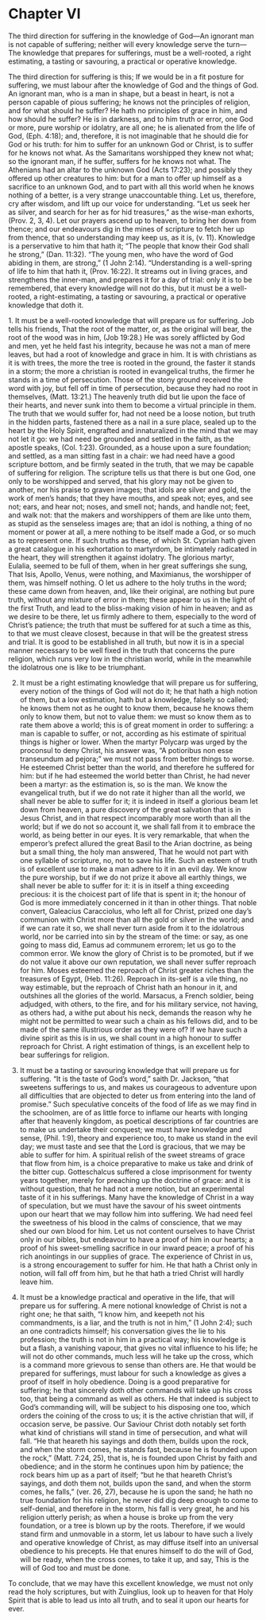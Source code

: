 # Chapter VI

The third direction for suffering in the knowledge of God—An ignorant man is not capable of suffering; neither will every knowledge serve the turn—The knowledge that prepares for sufferings, must be a well-rooted, a right estimating, a tasting or savouring, a practical or operative knowledge.

The third direction for suffering is this; If we would be in a fit posture for suffering, we must labour after the knowledge of God and the things of God. An ignorant man, who is a man in shape, but a beast in heart, is not a person capable of pious suffering; he knows not the principles of religion, and for what should he suffer? He hath no principles of grace in him, and how should he suffer? He is in darkness, and to him truth or error, one God or more, pure worship or idolatry, are all one; he is alienated from the life of God, (Eph. 4:18); and, therefore, it is not imaginable that he should die for God or his truth: for him to suffer for an unknown God or Christ, is to suffer for he knows not what. As the Samaritans worshipped they knew not what; so the ignorant man, if he suffer, suffers for he knows not what. The Athenians had an altar to the unknown God (Acts 17:23); and possibly they offered up other creatures to him: but for a man to offer up himself as a sacrifice to an unknown God, and to part with all this world when he knows nothing of a better, is a very strange unaccountable thing. Let us, therefore, cry after wisdom, and lift up our voice for understanding. “Let us seek her as silver, and search for her as for hid treasures,” as the wise-man exhorts, (Prov. 2, 3, 4). Let our prayers ascend up to heaven, to bring her down from thence; and our endeavours dig in the mines of scripture to fetch her up from thence, that so understanding may keep us, as it is, (v. 11). Knowledge is a perservative to him that hath it; “The people that know their God shall he strong,” (Dan. 11:32). “The young men, who have the word of God abiding in them, are strong,” (1 John 2:14). “Understanding is a well-spring of life to him that hath it, (Prov. 16:22). It streams out in living graces, and strengthens the inner-man, and prepares it for a day of trial: only it is to be remembered, that every knowledge will not do this, but it must be a well-rooted, a right-estimating, a tasting or savouring, a practical or operative knowledge that doth it.

1\. It must be a well-rooted knowledge that will prepare us for suffering.  Job tells his friends, That the root of the matter, or, as the original will bear, the root of the wood was in him, (Job 19:28.) He was sorely afflicted by God and men, yet he held fast his integrity, because he was not a man of mere leaves, but had a root of knowledge and grace in him. It is with christians as it is with trees, the more the tree is rooted in the ground, the faster it stands in a storm; the more a christian is rooted in evangelical truths, the firmer he stands in a time of persecution. Those of the stony ground received the word with joy, but fell off in time of persecution, because they had no root in themselves, (Matt. 13:21.) The heavenly truth did but lie upon the face of their hearts, and never sunk into them to become a virtual principle in them. The truth that we would suffer for, had not need be a loose notion, but truth in the hidden parts, fastened there as a nail in a sure place, sealed up to the heart by the Holy Spirit, engrafted and innaturalized in the mind that we may not let it go: we had need be grounded and settled in the faith, as the apostle speaks, (Col. 1:23). Grounded, as a house upon a sure foundation; and settled, as a man sitting fast in a chair: we had need have a good scripture bottom, and be firmly seated in the truth, that we may be capable of suffering for religion. The scripture tells us that there is but one God, one only to be worshipped and served, that his glory may not be given to another, nor his praise to graven images; that idols are silver and gold, the work of men’s hands; that they have mouths, and speak not; eyes, and see not; ears, and hear not; noses, and smell not; hands, and handle not; feet, and walk not: that the makers and worshippers of them are like unto them, as stupid as the senseless images are; that an idol is nothing, a thing of no moment or power at all, a mere nothing to be itself made a God, or so much as to represent one. If such truths as these, of which St. Cyprian hath given a great catalogue in his exhortation to martyrdom, be intimately radicated in the heart, they will strengthen it against idolatry.  The glorious martyr, Eulalia, seemed to be full of them, when in her great sufferings she sung, That Isis, Apollo, Venus, were nothing, and Maximianus, the worshipper of them, was himself nothing. O let us adhere to the holy truths in the word; these came down from heaven, and, like their original, are nothing but pure truth, without any mixture of error in them; these appear to us in the light of the first Truth, and lead to the bliss-making vision of him in heaven; and as we desire to be there, let us firmly adhere to them, especially to the word of Christ’s patience; the truth that must be suffered for at such a time as this, to that we must cleave closest, because in that will be the greatest stress and trial. It is good to be established in all truth, but now it is in a special manner necessary to be well fixed in the truth that concerns the pure religion, which runs very low in the christian world, while in the meanwhile the idolatrous one is like to be triumphant.

2. It must be a right estimating knowledge that will prepare us for suffering, every notion of the things of God will not do it; he that hath a high notion of them, but a low estimation, hath but a knowledge, falsely so called; he knows them not as he ought to know them, because he knows them only to know them, but not to value them: we must so know them as to rate them above a world; this is of great moment in order to suffering: a man is capable to suffer, or not, according as his estimate of spiritual things is higher or lower. When the martyr Polycarp was urged by the proconsul to deny Christ,  his answer was, “A potioribus non esse transeundum ad pejora;” we must not pass from better things to worse. He esteemed Christ better than the world, and therefore he suffered for him: but if he had esteemed the world better than Christ, he had never been a martyr: as the estimation is, so is the man. We know the evangelical truth, but if we do not rate it higher than all the world, we shall never be able to suffer for it; it is indeed in itself a glorious beam let down from heaven, a pure discovery of the great salvation that is in Jesus Christ, and in that respect incomparably more worth than all the world; but if we do not so account it, we shall fall from it to embrace the world, as being better in our eyes. It is very remarkable, that when the emperor’s prefect allured the great Basil to the Arian doctrine,  as being but a small thing, the holy man answered, That he would not part with one syllable of scripture, no, not to save his life. Such an esteem of truth is of excellent use to make a man adhere to it in an evil day. We know the pure worship, but if we do not prize it above all earthly things, we shall never be able to suffer for it: it is in itself a thing exceeding precious: it is the choicest part of life that is spent in it; the honour of God is more immediately concerned in it than in other things. That noble convert, Galeacius Caracciolus, who left all for Christ, prized one day’s communion with Christ more than all the gold or silver in the world; and if we can rate it so, we shall never turn aside from it to the idolatrous world, nor be carried into sin by the stream of the time: or say, as one going to mass did, Eamus ad communem errorem; let us go to the common error. We know the glory of Christ is to be promoted, but if we do not value it above our own reputation, we shall never suffer reproach for him. Moses esteemed the reproach of Christ greater riches than the treasures of Egypt, (Heb. 11:26). Reproach in its-self is a vile thing, no way estimable, but the reproach of Christ hath an honour in it, and outshines all the glories of the world. Marsacus, a French soldier, being adjudged, with others, to the fire, and for his military service, not having, as others had,  a withe put about his neck, demands the reason why he might not be permitted to wear such a chain as his fellows did, and to be made of the same illustrious order as they were of? If we have such a divine spirit as this is in us, we shall count in a high honour to suffer reproach for Christ. A right estimation of things, is an excellent help to bear sufferings for religion.

3. It must be a tasting or savouring knowledge that will prepare us for suffering. “It is the taste of God’s word,” saith Dr. Jackson, “that sweetens sufferings to us, and makes us courageous to adventure upon all difficulties that are objected to deter us from entering into the land of promise.” Such speculative conceits of the food of life as we may find in the schoolmen, are of as little force to inflame our hearts with longing after that heavenly kingdom, as poetical descriptions of far countries are to make us undertake their conquest; we must have knowledge and sense, (Phil. 1:9), theory and experience too, to make us stand in the evil day; we must taste and see that the Lord is gracious, that we may be able to suffer for him. A spiritual relish of the sweet streams of grace that flow from him, is a choice preparative to make us take and drink of the bitter cup. Gotteschalcus suffered a close imprisonment for twenty years together, merely for preaching up the doctrine of grace: and it is without question, that he had not a mere notion, but an experimental taste of it in his sufferings. Many have the knowledge of Christ in a way of speculation, but we must have the savour of his sweet ointments upon our heart that we may follow him into suffering. We had need feel the sweetness of his blood in the calms of conscience, that we may shed our own blood for him. Let us not content ourselves to have Christ only in our bibles, but endeavour to have a proof of him in our hearts; a proof of his sweet-smelling sacrifice in our inward peace; a proof of his rich anointings in our supplies of grace. The experience of Christ in us, is a strong encouragement to suffer for him. He that hath a Christ only in notion, will fall off from him, but he that hath a tried Christ will hardly leave him.

4. It must be a knowledge practical and operative in the life, that will prepare us for suffering. A mere notional knowledge of Christ is not a right one; he that saith, “I know him, and keepeth not his commandments, is a liar, and the truth is not in him,” (1 John 2:4); such an one contradicts himself; his conversation gives the lie to his profession; the truth is not in him in a practical way; his knowledge is but a flash, a vanishing vapour, that gives no vital influence to his life; he will not do other commands, much less will he take up the cross, which is a command more grievous to sense than others are. He that would be prepared for sufferings, must labour for such a knowledge as gives a proof of itself in holy obedience. Doing is a good preparative for suffering; he that sincerely doth other commands will take up his cross too, that being a command as well as others. He that indeed is subject to God’s commanding will, will be subject to his disposing one too, which orders the coining of the cross to us; it is the active christian that will, if occasion serve, be passive. Our Saviour Christ doth notably set forth what kind of christians will stand in time of persecution, and what will fall. “He that heareth his sayings and doth them, builds upon the rock, and when the storm comes, he stands fast, because he is founded upon the rock,” (Matt. 7:24, 25), that is, he is founded upon Christ by faith and obedience; and in the storm he continues upon him by patience; the rock bears him up as a part of itself; “but he that heareth Christ’s sayings, and doth them not, builds upon the sand, and when the storm comes, he falls,” (ver. 26, 27), because he is upon the sand; he hath no true foundation for his religion, he never did dig deep enough to come to self-denial, and therefore in the storm, his fall is very great, he and his religion utterly perish; as when a house is broke up from the very foundation, or a tree is blown up by the roots. Therefore, if we would stand firm and unmovable in a storm, let us labour to have such a lively and operative knowledge of Christ, as may diffuse itself into an universal obedience to his precepts. He that enures himself to do the will of God, will be ready, when the cross comes, to take it up, and say, This is the will of God too and must be done.

To conclude, that we may have this excellent knowledge, we must not only read the holy scriptures, but with Zuinglius, look up to heaven for that Holy Spirit that is able to lead us into all truth, and to seal it upon our hearts for ever.
